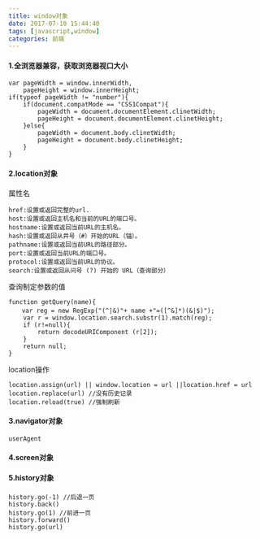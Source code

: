 ```yaml
---
title: window对象
date: 2017-07-10 15:44:40
tags: [javascript,window]
categories: 前端
---
```

#### 1.全浏览器兼容，获取浏览器视口大小

    var pageWidth = window.innerWidth,
        pageHeight = window.innerHeight;
    if(typeof pageWidth != "number"){
        if(document.compatMode == "CSS1Compat"){
            pageWidth = document.documentElement.clinetWidth;
            pageHeight = document.documentElement.clinetHeight;
        }else{
            pageWidth = document.body.clinetWidth;
            pageHeight = document.body.clinetHeight;
        }
    }
<!--more-->
#### 2.location对象

属性名

    href:设置或返回完整的url.
    host:设置或返回主机名和当前的URL的端口号。
    hostname:设置或返回当前URL的主机名。
    hash:设置或返回从井号（#）开始的URL（锚）。
    pathname:设置或返回当前URL的路径部分。
    port:设置或返回当前URL的端口号。
    protocol:设置或返回当前URL的协议。
    search:设置或返回从问号 (?) 开始的 URL（查询部分）
    
查询制定参数的值
  
    function getQuery(name){
    　  var reg = new RegExp("(^|&)"+ name +"=([^&]*)(&|$)");
        var r = window.location.search.substr(1).match(reg);
        if (r!=null){
            return decodeURIComponent (r[2]);
        } 
        return null;
    }
    
location操作
    
    location.assign(url) || window.location = url ||location.href = url
    location.replace(url) //没有历史记录
    location.reload(true) //强制刷新
    
#### 3.navigator对象
    
    userAgent
#### 4.screen对象

#### 5.history对象

    history.go(-1) //后退一页
    history.back()
    history.go(1) //前进一页
    history.forward()
    history.go(url)
    